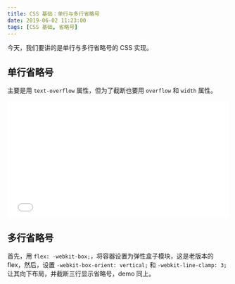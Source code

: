 ```yaml
---
title: CSS 基础：单行与多行省略号
date: 2019-06-02 11:23:00
tags: [CSS 基础, 省略号]
---
```


今天，我们要讲的是单行与多行省略号的 CSS 实现。

<!--more-->

## 单行省略号

主要是用 `text-overflow` 属性，但为了截断也要用 `overflow` 和 `width` 属性。

<iframe height="265" style="width: 100%;" scrolling="no" title="单行多行省略号" src="//codepen.io/liuyiqi/embed/vwvbGz/?height=265&theme-id=0&default-tab=css,result" frameborder="no" allowtransparency="true" allowfullscreen="true">
  See the Pen <a href='https://codepen.io/liuyiqi/pen/vwvbGz/'>单行多行省略号</a> by liuyiqi
  (<a href='https://codepen.io/liuyiqi'>@liuyiqi</a>) on <a href='https://codepen.io'>CodePen</a>.
</iframe>

## 多行省略号

首先，用 `flex: -webkit-box;`，将容器设置为弹性盒子模块，这是老版本的 flex，然后，设置 `-webkit-box-orient: vertical;` 和 `-webkit-line-clamp: 3;` 让其向下布局，并截断三行显示省略号，demo 同上。